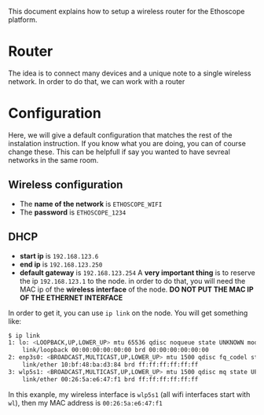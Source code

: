 This document explains how to setup a wireless router for the Ethoscope platform.

Router
==============
The idea is to connect many devices and a unique note to a single wireless network.
In order to do that, we can work with a router

Configuration
================
Here, we will give a default configuration that matches the rest of the instalation instruction. 
If you know what you are doing, you can of course change these. This can be helpfull if say you wanted to have sevreal networks in the same room.

Wireless configuration 
-------------------------------
* The **name of the network** is `ETHOSCOPE_WIFI`
* The **password** is `ETHOSCOPE_1234`

DHCP
--------

* **start ip** is `192.168.123.6`
* **end ip** is `192.168.123.250`
* **default gateway** is `192.168.123.254`
A **very important thing** is to reserve the ip `192.168.123.1` to the node.
in order to do that, you will need the MAC ip of the **wireless interface** of the node.
**DO NOT PUT THE MAC IP OF THE ETHERNET INTERFACE**


In order to get it, you can use `ip link` on the node. You will get something like:

```sh
$ ip link
1: lo: <LOOPBACK,UP,LOWER_UP> mtu 65536 qdisc noqueue state UNKNOWN mode DEFAULT group default 
    link/loopback 00:00:00:00:00:00 brd 00:00:00:00:00:00
2: enp3s0: <BROADCAST,MULTICAST,UP,LOWER_UP> mtu 1500 qdisc fq_codel state UP mode DEFAULT group default qlen 1000
    link/ether 10:bf:48:ba:d3:84 brd ff:ff:ff:ff:ff:ff
3: wlp5s1: <BROADCAST,MULTICAST,UP,LOWER_UP> mtu 1500 qdisc mq state UP mode DORMANT group default qlen 1000
    link/ether 00:26:5a:e6:47:f1 brd ff:ff:ff:ff:ff:ff
```
In this exanple, my wireless interface is `wlp5s1` (all wifi interfaces start with `wl`), then my MAC address is `00:26:5a:e6:47:f1`


